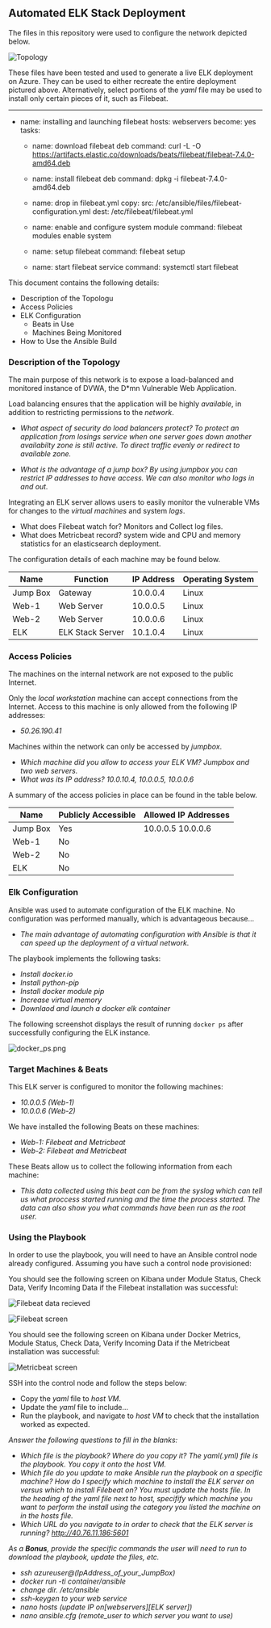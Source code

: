 ## Automated ELK Stack Deployment

The files in this repository were used to configure the network depicted below.

![Topology](/Images/Azure_Network_Diagram.png)

These files have been tested and used to generate a live ELK deployment on Azure. They can be used to either recreate the entire deployment pictured above. Alternatively, select portions of the _yaml_ file may be used to install only certain pieces of it, such as Filebeat.

---
- name: installing and launching filebeat
  hosts: webservers
  become: yes
  tasks:

  - name: download filebeat deb
    command: curl -L -O https://artifacts.elastic.co/downloads/beats/filebeat/filebeat-7.4.0-amd64.deb

  - name: install filebeat deb
    command: dpkg -i filebeat-7.4.0-amd64.deb

  - name: drop in filebeat.yml
    copy:
      src: /etc/ansible/files/filebeat-configuration.yml
      dest: /etc/filebeat/filebeat.yml

  - name: enable and configure system module
    command: filebeat modules enable system

  - name: setup filebeat
    command: filebeat setup

  - name: start filebeat service
    command: systemctl start filebeat

This document contains the following details:
- Description of the Topologu
- Access Policies
- ELK Configuration
  - Beats in Use
  - Machines Being Monitored
- How to Use the Ansible Build


### Description of the Topology

The main purpose of this network is to expose a load-balanced and monitored instance of DVWA, the D*mn Vulnerable Web Application.

Load balancing ensures that the application will be highly _available_, in addition to restricting permissions to the _network_.
- _What aspect of security do load balancers protect? To protect an application from losings service when one server goes down another availabilty zone is still active. To direct traffic evenly or redirect to available zone._

- _What is the advantage of a jump box? By using jumpbox you can restrict IP addresses to have access. We can also monitor who logs in and out._

Integrating an ELK server allows users to easily monitor the vulnerable VMs for changes to the _virtual machines_ and system _logs_.
- What does Filebeat watch for?
Monitors and Collect log files.
- What does Metricbeat record?
system wide and CPU and memory statistics for an elasticsearch deployment.

The configuration details of each machine may be found below.

| Name     | Function        | IP Address | Operating System |
|----------|-----------------|------------|------------------|
| Jump Box | Gateway         | 10.0.0.4   | Linux            |
| Web-1    | Web Server      | 10.0.0.5   | Linux            |
| Web-2    | Web Server      | 10.0.0.6   | Linux            |
| ELK      | ELK Stack Server| 10.1.0.4   | Linux            |

### Access Policies

The machines on the internal network are not exposed to the public Internet. 

Only the _local workstation_ machine can accept connections from the Internet. Access to this machine is only allowed from the following IP addresses:
- _50.26.190.41_

Machines within the network can only be accessed by _jumpbox_.
- _Which machine did you allow to access your ELK VM? Jumpbox and two web servers._
- _What was its IP address? 10.0.10.4, 10.0.0.5, 10.0.0.6_

A summary of the access policies in place can be found in the table below.

| Name     | Publicly Accessible | Allowed IP Addresses |
|----------|---------------------|----------------------|
| Jump Box | Yes                 | 10.0.0.5 10.0.0.6    |
| Web-1    | No                  |                      |
| Web-2    | No                  |                      |
| ELK      | No                  |                      |

### Elk Configuration

Ansible was used to automate configuration of the ELK machine. No configuration was performed manually, which is advantageous because...
- _The main advantage of automating configuration with Ansible is that it can speed up the deployment of a virtual network._

The playbook implements the following tasks:
- _Install docker.io_
- _Install python-pip_
- _Install docker module pip_
- _Increase virtual memory_
- _Downlaod and launch a docker elk container_

The following screenshot displays the result of running `docker ps` after successfully configuring the ELK instance.

![docker_ps.png](/Images/docker_ps.png)

### Target Machines & Beats
This ELK server is configured to monitor the following machines:
- _10.0.0.5 (Web-1)_
- _10.0.0.6 (Web-2)_

We have installed the following Beats on these machines:
- _Web-1: Filebeat and Metricbeat_
- _Web-2: Filebeat and Metricbeat_

These Beats allow us to collect the following information from each machine:
- _This data collected using this beat can be from the syslog which can tell us what proccess started running and the time the process started. The data can also show you what commands have been run as the root user._
### Using the Playbook
In order to use the playbook, you will need to have an Ansible control node already configured. Assuming you have such a control node provisioned: 

You should see the following screen on Kibana under Module Status, Check Data, Verify Incoming Data if the Filebeat installation was successful:

![Filebeat data recieved](/Images/Day2DataRecievedFromModule.png)

![Filebeat screen](/Images/Day2Filebeat.png)

You should see the following screen on Kibana under Docker Metrics, Module Status, Check Data, Verify Incoming Data if the Metricbeat installation was successful:

![Metricbeat screen](/Images/Metricbeat.png)

SSH into the control node and follow the steps below:
- Copy the _yaml_ file to _host VM_.
- Update the _yaml_ file to include...
- Run the playbook, and navigate to _host VM_ to check that the installation worked as expected.

_Answer the following questions to fill in the blanks:_
- _Which file is the playbook? Where do you copy it? The yaml(.yml) file is the playbook. You copy it onto the host VM._
- _Which file do you update to make Ansible run the playbook on a specific machine? How do I specify which machine to install the ELK server on versus which to install Filebeat on? You must update the hosts file. In the heading of the yaml file next to host, specifify which machine you want to perform the install using the category you listed the machine on in the hosts file._
- _Which URL do you navigate to in order to check that the ELK server is running? http://40.76.11.186:5601_

_As a **Bonus**, provide the specific commands the user will need to run to download the playbook, update the files, etc._

- _ssh azureuser@(IpAddress_of_your_JumpBox)_
- _docker run -ti container/ansible_
- _change dir. /etc/ansible_
- _ssh-keygen to your web service_
- _nano hosts (update IP on[webservers][ELK server])_
- _nano ansible.cfg (remote_user to which server you want to use)_
